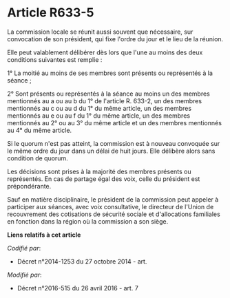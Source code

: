 # Article R633-5

La commission  locale se réunit aussi souvent que nécessaire, sur convocation de son président, qui fixe l'ordre du jour et
le lieu de la réunion. 

Elle peut valablement délibérer dès lors que l'une au moins des deux conditions suivantes est remplie : 

1° La moitié au moins de ses membres sont présents ou représentés à la séance ; 

2° Sont présents ou représentés à la séance au moins un des membres mentionnés au a ou au b du 1° de l'article R. 633-2, un
des membres mentionnés au c ou au d du 1° du même article, un des membres mentionnés au e ou au f du 1° du même article, un
des membres mentionnés au 2° ou au 3° du même article et un des membres mentionnés au 4° du même article. 

Si le quorum n'est pas atteint, la commission est à nouveau convoquée sur le même ordre du jour dans un délai de huit jours.
Elle délibère alors sans condition de quorum. 

Les décisions sont prises à la majorité des membres présents ou représentés. En cas de partage égal des voix, celle du
président est prépondérante. 

Sauf en matière disciplinaire, le président de la commission peut appeler à participer aux séances, avec voix consultative,
le directeur de l'Union de recouvrement des cotisations de sécurité sociale et d'allocations familiales en fonction dans la
région où la commission a son siège.

**Liens relatifs à cet article**

_Codifié par_:

  - Décret n°2014-1253 du 27 octobre 2014 - art.

_Modifié par_:

  - Décret n°2016-515 du 26 avril 2016 - art. 7

_Cite_:

  - Code de la sécurité intérieure - art. R633-2 (V)
